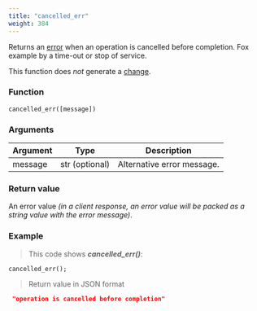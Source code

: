 ```yaml
---
title: "cancelled_err"
weight: 384
---
```


Returns an [error](../../data-types/error) when an operation is cancelled before completion. Fox example by a time-out or stop of service.

This function does *not* generate a [change](../../overview/changes).

### Function

`cancelled_err([message])`

### Arguments

Argument | Type | Description
-------- | ---- | -----------
message | str (optional) | Alternative error message.

### Return value

An error value *(in a client response, an error value will be packed as a string value with the error message)*.

### Example

> This code shows ***cancelled_err()***:

```thingsdb,json_response
cancelled_err();
```

> Return value in JSON format

```json
 "operation is cancelled before completion"
```
